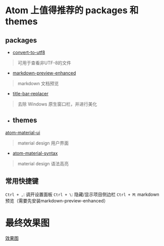 # Atom 上值得推荐的 packages 和 themes

## packages
* [convert-to-utf8](https://atom.io/packages/convert-to-utf8)
> 可用于查看非UTF-8的文件

* [markdown-preview-enhanced](https://atom.io/packages/markdown-preview-enhanced)
> markdown 文档预览

* [title-bar-replacer](https://atom.io/packages/title-bar-replacer)
> 去除 Windows 原生窗口栏，并进行美化

* ## themes
[atom-material-ui](https://atom.io/themes/atom-material-ui)
> material design 用户界面

* [atom-material-syntax](https://atom.io/themes/atom-material-syntax)
> material design 语法高亮

## 常用快捷键
`Ctrl + ,`: 调开设置面板
`Ctrl + \`: 隐藏/显示项目侧边栏
`Ctrl + M`: markdown 预览（需要先安装markdown-preview-enhanced）

# 最终效果图
[效果图]()

